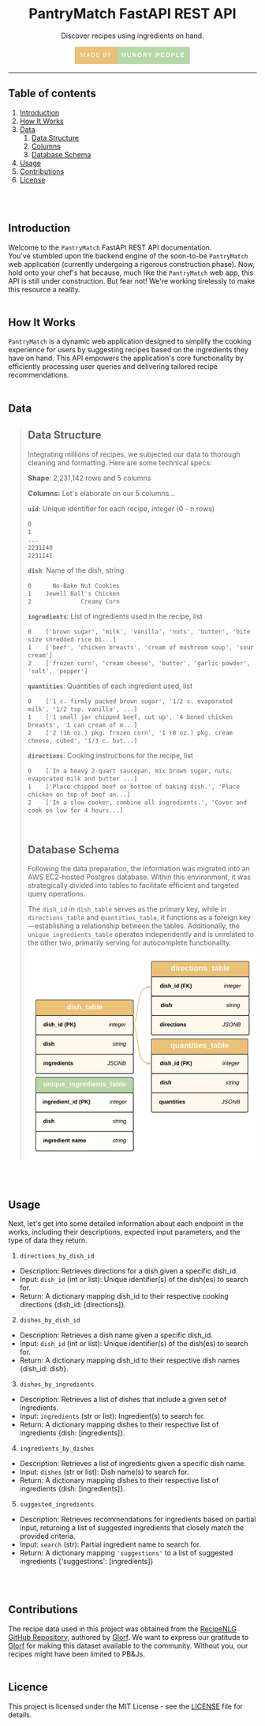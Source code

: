 <center>

# **PantryMatch FastAPI REST API**
Discover recipes using ingredients on hand.

<svg xmlns="http://www.w3.org/2000/svg" width="233.390625" height="35" viewBox="0 0 233.390625 35"><rect width="86.015625" height="35" fill="#eac177"/><rect x="86.015625" width="147.375" height="35" fill="#b6d7a8"/><text x="43.0078125" y="17.5" font-size="12" font-family="'Roboto', sans-serif" fill="#FFFFFF" text-anchor="middle" alignment-baseline="middle" letter-spacing="2">MADE BY</text><text x="159.703125" y="17.5" font-size="12" font-family="'Montserrat', sans-serif" fill="#FFFFFF" text-anchor="middle" font-weight="900" alignment-baseline="middle" letter-spacing="2">HUNGRY PEOPLE</text></svg>

</center>

______________________________________________________________________________

## **Table of contents**
1. [Introduction](#introduction)
2. [How It Works](#how-it-works)
3. [Data](#data)
    1. [Data Structure](#subparagraph1)
    2. [Columns](#subparagraph2)
    3. [Database Schema](#subparagraph3)
6. [Usage](#usage)
7. [Contributions](#contributions)
8. [License](#license)
<br/>
<br/>

## **Introduction** <a name="introduction"></a>

Welcome to the `PantryMatch` FastAPI REST API documentation. <br/>
You've stumbled upon the backend engine of the soon-to-be `PantryMatch` web application (currently undergoing a rigorous construction phase). Now, hold onto your chef's hat because, much like the `PantryMatch` web app, this API is still under construction. But fear not! We're working tirelessly to make this resource a reality. 
<br/>
<br/>

## **How It Works** <a name="how-it-works"></a>

`PantryMatch` is a dynamic web application designed to simplify the cooking experience for users by suggesting recipes based on the ingredients they have on hand. This API empowers the application's core functionality by efficiently processing user queries and delivering tailored recipe recommendations.
<br/>
<br/>

## **Data** <a name="data"></a>

> ## **Data Structure** <a name="subparagraph1"></a>
> 
> Integrating millions of recipes, we subjected our data to thorough cleaning and formatting. Here are some technical specs:
> 
> **Shape**: 2,231,142 rows and 5 columns <br/>
> 
> **Columns:** <a name="subparagraph2"></a>
> Let's elaborate on our 5 columns... <br/>
> 
> **`uid`**: Unique identifier for each recipe, integer (0 - n rows) <br/>
> ```
> 0
> 1
> ...              
> 2231140
> 2231141 
> ```
> **`dish`**: Name of the dish, string <br/>
> ```>>> recipes.dish.head(3)
> 0      No-Bake Nut Cookies
> 1    Jewell Ball's Chicken
> 2              Creamy Corn
> ```
> 
> **`ingredients`**: List of ingredients used in the recipe, list <br/>
> ```>>> recipes.ingredients.head(3)
> 0    ['brown sugar', 'milk', 'vanilla', 'nuts', 'butter', 'bite size shredded rice bi...]
> 1    ['beef', 'chicken breasts', 'cream of mushroom soup', 'sour cream']
> 2    ['frozen corn', 'cream cheese', 'butter', 'garlic powder', 'salt', 'pepper']
> ```
> 
> **`quantities`**: Quantities of each ingredient used, list <br/>
> ```>>> recipes.quantities.head()
> 0    ['1 c. firmly packed brown sugar', '1/2 c. evaporated milk', '1/2 tsp. vanilla', ...]
> 1    ['1 small jar chipped beef, cut up', '4 boned chicken breasts', '1 can cream of m...]
> 2    ['2 (16 oz.) pkg. frozen corn', '1 (8 oz.) pkg. cream cheese, cubed', '1/3 c. but...]
> ```
> 
> **`directions`**: Cooking instructions for the recipe, list <br/>
> ```>>> recipes.directions.head(3)
> 0    ['In a heavy 2-quart saucepan, mix brown sugar, nuts, evaporated milk and butter ...]
> 1    ['Place chipped beef on bottom of baking dish.', 'Place chicken on top of beef an...]
> 2    ['In a slow cooker, combine all ingredients.', 'Cover and cook on low for 4 hours...]
> ```
> <br/> 
> 
> ## **Database Schema** <a name="subparagraph3"></a>
> 
> Following the data preparation, the information was migrated into an AWS EC2-hosted Postgres database. Within this environment, it was strategically divided into tables to facilitate efficient and targeted query operations.
>  <br/>
> 
> The `dish_id` in `dish_table` serves as the primary key, while in `directions_table` and `quantities_table`, it functions as a foreign key—establishing a relationship between the tables. Additionally, the `unique_ingredients_table` operates independently and is unrelated to the other two, primarily serving for autocomplete functionality.
> 
> ![database tables](images/db_tables.png "db_tables")
> 
<br/>
<br/>

## **Usage** <a name="usage"></a>

Next, let's get into some detailed information about each endpoint in the works, including their descriptions, expected input parameters, and the type of data they return.

1. `directions_by_dish_id`
* Description: Retrieves directions for a dish given a specific dish_id.
* Input: `dish_id` (int or list): Unique identifier(s) of the dish(es) to search for.
* Return: A dictionary mapping dish_id to their respective cooking directions {dish_id: [directions]}.

2. `dishes_by_dish_id`
* Description: Retrieves a dish name given a specific dish_id.
* Input: `dish_id` (int or list): Unique identifier(s) of the dish(es) to search for.
* Return: A dictionary mapping dish_id to their respective dish names {dish_id: dish}.

3. `dishes_by_ingredients`
* Description: Retrieves a list of dishes that include a given set of ingredients.
* Input: `ingredients` (str or list): Ingredient(s) to search for.
* Return: A dictionary mapping dishes to their respective list of ingredients {dish: [ingredients]}.

4. `ingredients_by_dishes`
* Description: Retrieves a list of ingredients given a specific dish name.
* Input: `dishes` (str or list): Dish name(s) to search for.
* Return: A dictionary mapping dishes to their respective list of ingredients {dish: [ingredients]}.

5. `suggested_ingredients`
* Description: Retrieves recommendations for ingredients based on partial input, returning a list of suggested ingredients that closely match the provided criteria.
* Input: `search` (str): Partial ingredient name to search for.
* Return: A dictionary mapping `'suggestions'` to a list of suggested ingredients {'suggestions': [ingredients]}
<br/>
<br/>

## **Contributions** <a name="contributions"></a>
The recipe data used in this project was obtained from the [RecipeNLG GitHub Repository](https://github.com/Glorf/recipenlg/tree/main), authored by [Glorf](https://github.com/Glorf). We want to express our gratitude to [Glorf](https://github.com/Glorf) for making this dataset available to the community. Without you, our recipes might have been limited to PB&Js. 
<br/>
<br/>

## **Licence** <a name="licence"></a>
This project is licensed under the MIT License - see the [LICENSE](LICENSE) file for details.
<br/>
<br/>

